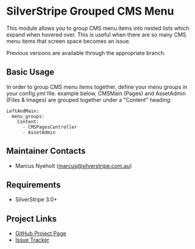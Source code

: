 # SilverStripe Grouped CMS Menu

This module allows you to group CMS menu items into nested lists which expand
when hovered over. This is useful when there are so many CMS menu items that
screen space becomes an issue.

Previous versions are available through the appropriate branch.

## Basic Usage

In order to group CMS menu items together, define your menu groups in your config.yml file. 
example below, CMSMain (Pages) and AssetAdmin (Files &amp; Images) are grouped
together under a "Content" heading:

```
LeftAndMain:
  menu_groups:
    Content:
      - CMSPagesController
      - AssetAdmin
```

## Maintainer Contacts

* Marcus Nyeholt (<marcus@silverstripe.com.au>)

## Requirements

* SilverStripe 3.0+

## Project Links

* [GitHub Project Page](https://github.com/ajshort/silverstripe-groupedcmsmenu)
* [Issue Tracker](https://github.com/ajshort/silverstripe-groupedcmsmenu/issues)
